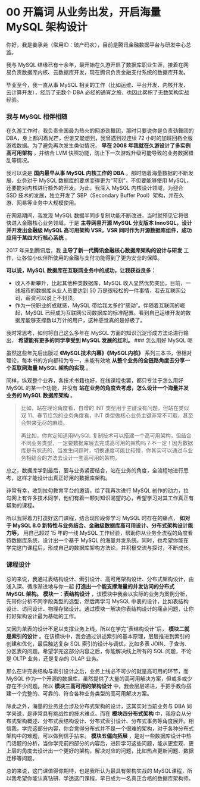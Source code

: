 # 00 开篇词 从业务出发，开启海量 MySQL 架构设计

你好，我是姜承尧（常用ID：破产码农），目前是腾讯金融数据平台与研发中心总监。

我与 MySQL 结缘已有十余年，最开始在久游开启了数据库职业生涯，接着在网易负责数据库内核、云数据库开发，现在腾讯负责金融支付系统的数据库开发。

毕业至今，我一直从事 MySQL 相关的工作（比如运维、平台开发、内核开发、云计算开发），经历了无数个 DBA 必经的通宵之旅，也因此累积了无数架构实战经验。

### 我与 MySQL 相伴相随

在久游工作时，我负责全国最为热火的网游劲舞团，那时只要说你是负责劲舞团的 DBA，身上都闪着光芒，但谁又能想到，我曾遇到过连续 72 小时的加班回档全服游戏数据。为了避免再次发生类似情况， **早在 2008 年我就在久游设计了多实例高可用架构** ，并结合 LVM 快照功能，防止下一次游戏升级可能导致的业务数据错乱等情况。

我可以说是 **国内最早从事 MySQL 内核工作的 DBA** 。那时随着海量数据的不断发展，业务对于 MySQL 数据库的要求变得更为“苛刻”，不但要能够使用 MySQL，还要能对内核进行额外的开发。为此，我深入 MySQL 内核设计领域，为迎合 SSD 技术的发展，独立开发了 SBP（Secondary Buffer Pool）架构，并在久游、网易等业务中大规模使用。

在网易期间，我发现 MySQL 数据半同步复制功能不断改进，当时就预见它将很快进入金融核心业务领域，于是 **主导网易开源 MySQL 分支版本 InnoSQL，设计并开发出金融级 MySQL 高可用架构 VSR，VSR 同时作为开源数据库组件，成功应用于某四大行核心系统** 。

2017 年来到腾讯后，我 **主导了新一代腾讯金融核心数据库架构的设计与研发** 工作，让各位小伙伴所使用的金融与支付功能得到了更为安全的保障。

**可以说，MySQL 数据库在互联网业务中的成功，让我获益良多：**

- 收入不断攀升，比起其他种类数据库，MySQL 收入显然优势突出。目前，一线城市的数据库从业人员要达到 50 万是很轻松的一件事情，若去互联网公司，薪资可以说上不封顶。
- 作为一份职业的成就感，MySQL 带给我太多的“感动”。伴随着互联网的崛起，MySQL 已经成为互联网公司数据库的标准配置。看到自己运维开发的数据库能够支撑数以万计的用户，这种感觉真的是好极了。

我时常思考，如何将自己这么多年在 MySQL 方面的知识沉淀形成方法论进行输出， **希望能有更多的同学享受到 MySQL 发展的红利。** ### 怎么用好 MySQL 呢

虽然这些年先后出版过 **《MySQL技术内幕》《MySQL内核》** 系列三本书，但相对理论，每本书的方向都较为专一，未能有效地 **从整个业务的全链路角度去分享一个互联网海量 MySQL 架构的实现** 。

同样，纵观整个业界，各技术书籍也好，在线课程也罢，都只专注于怎么用好 MySQL 的某一个功能，并没有 **站在业务的角度去考虑，怎么设计一个海量并发业务的 MySQL 数据库架构** 。

> 比如，站在理论角度看，自增的 INT 类型用于主键没有问题，但站在类似双 11、春节红包的业务角度看，INT 类型做核心业务主键非常不可取，甚至会带来无尽的麻烦。
>
> 再比如，你肯定知道用MySQL 复制技术可以搭建一个高可用架构，但结合不同业务类型，一定要数据库层去完成高可用的架构吗？不一定！因为数据库是有状态的，当发生问题时，切换速度可能比较慢，你其实可以通过与业务相结合的方法去设计一套高可用的架构。

总之，数据库学到最后，要与业务紧密结合，站在业务的角度，全流程地进行思考，这样才能设计出真正好用的数据库架构。

非常有幸，收到拉勾教育平台的邀请，给了我再次进行 MySQL 创作的动力，拉勾网上有许多技术同学，他们有着一颗对知识渴望的心，希望学习对其工作真正有帮助的课程。

所以我将着力打造好这门课程，结合现阶段你学习 MySQL 时存在的痛点， **如对于 MySQL 8.0 新特性与业务结合、金融级数据库高可用设计、分布式架构设计能力等，** 用自己超过 15 年的一线 MySQL 工作经验，帮助你从业务全流程的角度看待数据库系统，设计出一个基于 MySQL 的海量并发系统。同时，也希望你能在学完这门课程后，形成自己的数据库架构方法论，并积极交流与探讨，不断成长。

### 课程设计

总的来说，我通过表结构设计、索引设计、高可用架构设计、分布式架构设计，由浅入深、循序渐进地与你一起 **打造出一个能支撑海量的并发访问的分布式 MySQL 架构。**  **模块一：表结构设计** ，该模块中我会以实际的业务为案例分析，先带你分析不同字段类型的选型，然后再学习 MySQL 中表的设计，比如表结构设计、访问设计、物理存储设计。通过模块一解决你表结构设计的痛点问题，让你打好架构设计最为基础的工作。

又因为单表的设计不足以支撑业务上线，所以在学完“表结构设计”后， **模块二就是索引的设计** 。在该模块中，我会通过讲述索引的基本原理，层层推进到索引的创建和优化，最后触达复杂 SQL 索引的设计与调优，比如多表 JOIN、子查询、分区表的问题。希望学完这部分内容之后，你能解决线上所有的 SQL 问题，不论是 OLTP 业务，还是复杂的 OLAP 业务。

那么在讲完表结构与索引设计之后，业务上线必不可少的就是高可用的环节，而 MySQL 作为一个开源的数据库，虽然提供了大量的高可用解决方案，但或多或少存在不少问题。所以 **模块三高可用的架构设计** 中，我会层层递进，手把手教你搭建一个完整的、可靠的、符合各种业务类型的高可用解决方案。

除此之外，海量的业务还会涉及分布式架构的设计，这其实对当前业务与 DBA 同学来说，是非常具有挑战性的技术难点。而在 **模块四分布式架构** 中，我将会从分布式架构概述、分布式表结构设计、分布式索引设计、分布式事务等角度展开。相信我，学完这部分内容，你会觉得分布式并不是一个很难的架构，对于各种分布式架构中的难题，可以做到信手拈来。 **模块五偏向拓展** ，是对一些数据库设计中热门话题的分析，当你学完前四部分的内容后，进阶学习这些问题，能从更宏观、更上层的角度去设计出一个更好的架构，解决对应的问题，比如热点更新问题、数据迁移等问题。

总的来说，这门课值得你期待，也是我所认为最具有架构实战的 MySQL课程，所以我希望你能认真钻研、学透这门课程，早日成为一名真正合格的数据库架构师。
